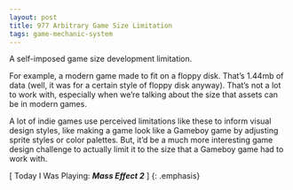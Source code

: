 ```yaml
---
layout: post
title: 977 Arbitrary Game Size Limitation
tags: game-mechanic-system
---
```

A self-imposed game size development limitation.

For example, a modern game made to fit on a floppy disk. That’s 1.44mb of data (well, it was for a certain style of floppy disk anyway). That’s not a lot to work with, especially when we’re talking about the size that assets can be in modern games.

A lot of indie games use perceived limitations like these to inform visual design styles, like making a game look like a Gameboy game by adjusting sprite styles or color palettes. But, it’d be a much more interesting game design challenge to actually limit it to the size that a Gameboy game had to work with.

[ Today I Was Playing: ***Mass Effect 2*** ]
{: .emphasis}

